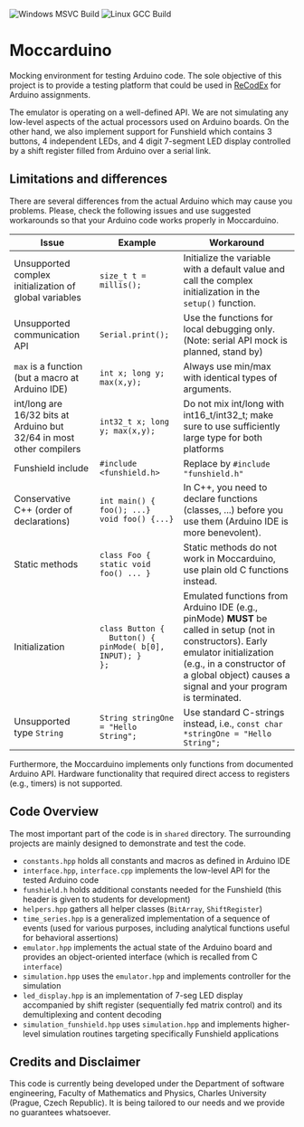 ![Windows MSVC Build](https://github.com/krulis-martin/Moccarduino/workflows/Windows%20MSVC%20Build/badge.svg)
![Linux GCC Build](https://github.com/krulis-martin/Moccarduino/workflows/Linux%20GCC%20Build/badge.svg)

# Moccarduino

Mocking environment for testing Arduino code. The sole objective of this project is to provide a testing platform that could be used in
[ReCodEx](https://github.com/ReCodEx) for Arduino assignments.

The emulator is operating on a well-defined API. We are not simulating any low-level aspects of the actual processors used on Arduino boards.
On the other hand, we also implement support for Funshield which contains 3 buttons, 4 independent LEDs, and 4 digit 7-segment LED display controlled by a shift register filled from Arduino over a serial link.

## Limitations and differences

There are several differences from the actual Arduino which may cause you problems. Please, check the following issues and use suggested workarounds so that your Arduino code works properly in Moccarduino.

<table class="table">
<thead>
	<tr>
		<th>Issue</th>
		<th>Example</th>
		<th>Workaround</th>
	</tr>
</thead>
<tbody>
	<tr>
		<td>Unsupported complex initialization of global variables</td>
		<td class="text-nowrap"><code>size_t t = millis();</code></td>
		<td>
			Initialize the variable with a default value and call the complex initialization in 
			the <code>setup()</code> function.
		</td>
	</tr>
	<tr>
		<td>Unsupported communication API</td>
		<td class="text-nowrap"><code>Serial.print();</code></td>
		<td>Use the functions for local debugging only. (Note: serial API mock is planned, stand by)</td>
	</tr>
	<tr>
		<td><code>max</code> is a function (but a macro at Arduino IDE)</td>
		<td class="text-nowrap"><code>int x; long y; max(x,y);</code></td>
		<td>Always use min/max with identical types of arguments.</td>
	</tr>
	<tr>
		<td>int/long are 16/32 bits at Arduino but 32/64 in most other compilers</td>
		<td class="text-nowrap"><code>int32_t x; long y; max(x,y);</code></td>
		<td>Do not mix int/long with int16_t/int32_t; make sure to use sufficiently large type for both platforms</td>
	</tr>
	<tr>
		<td>Funshield include</td>
		<td class="text-nowrap"><code>#include &lt;funshield.h&gt;</code></td>
		<td>Replace by <code>#include "funshield.h"</code></td>
	</tr>
	<tr>
		<td>Conservative C++ (order of declarations)</td>
		<td class="text-nowrap"><code>int main() { foo(); ...}</code><br><code>void foo() {...}</code></td>
		<td>In C++, you need to declare functions (classes, ...) before you use them (Arduino IDE is more benevolent).</td>
	</tr>
	<tr>
		<td>Static methods</td>
		<td class="text-nowrap"><code>class Foo { static void foo() ... }</code></td>
		<td>Static methods do not work in Moccarduino, use plain old C functions instead.</td>
	</tr>
	<tr>
		<td>Initialization</td>
		<td class="text-nowrap"><code>class Button { </code><br>
			<code>  Button() { pinMode( b[0], INPUT); } </code><br>
			<code>};</code></td>
		<td>Emulated functions from Arduino IDE (e.g., pinMode) <b>MUST</b> be called in setup (not in constructors). Early emulator initialization (e.g., in a constructor of a global object) causes a signal and your program is terminated.</td>
	</tr>
	<tr>
		<td>Unsupported type <code>String</code></td>
		<td class="text-nowrap"><code>String stringOne = "Hello String";</code></td>
		<td>Use standard C-strings instead, i.e., <code>const char *stringOne = "Hello String";</code></td>
	</tr>
</tbody>
</table>

Furthermore, the Moccarduino implements only functions from documented Arduino API. Hardware functionality that required direct access to registers (e.g., timers) is not supported.

## Code Overview

The most important part of the code is in `shared` directory. The surrounding projects are mainly designed to demonstrate and test the code.

- `constants.hpp` holds all constants and macros as defined in Arduino IDE
- `interface.hpp`, `interface.cpp` implements the low-level API for the tested Arduino code
- `funshield.h` holds additional constants needed for the Funshield (this header is given to students for development)
- `helpers.hpp` gathers all helper classes (`BitArray`, `ShiftRegister`)
- `time_series.hpp` is a generalized implementation of a sequence of events (used for various purposes, including analytical functions useful for behavioral assertions)
- `emulator.hpp` implements the actual state of the Arduino board and provides an object-oriented interface (which is recalled from C `interface`)
- `simulation.hpp` uses the `emulator.hpp` and implements controller for the simulation
- `led_display.hpp` is an implementation of 7-seg LED display accompanied by shift register (sequentially fed matrix control) and its demultiplexing and content decoding
- `simulation_funshield.hpp` uses `simulation.hpp` and implements higher-level simulation routines targeting specifically Funshield applications


## Credits and Disclaimer

This code is currently being developed under the Department of software engineering, Faculty of Mathematics and Physics, Charles University (Prague, Czech Republic). It is being tailored to our needs and we provide no guarantees whatsoever.
 